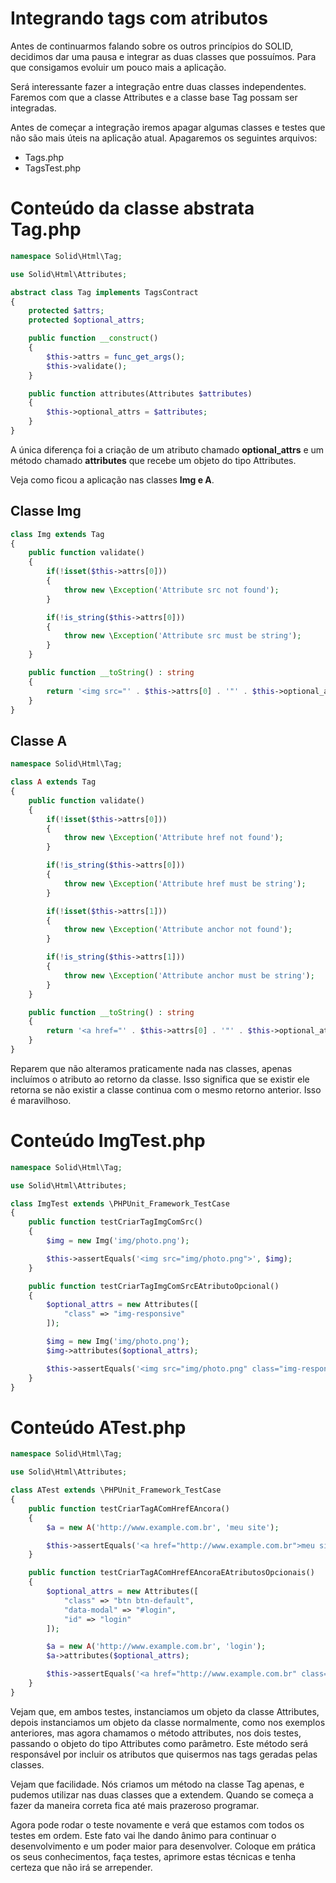 # Integrando tags com atributos

Antes de continuarmos falando sobre os outros princípios do SOLID, decidimos dar uma pausa e integrar as duas classes que possuímos. Para que consigamos evoluir um pouco mais a aplicação.

Será interessante fazer a integração entre duas classes independentes. Faremos com que a classe Attributes e a classe base Tag possam ser integradas.

Antes de começar a integração iremos apagar algumas classes e testes que não são mais úteis na aplicação atual. Apagaremos os seguintes arquivos:

* Tags.php
* TagsTest.php

# Conteúdo da classe abstrata Tag.php

```php
namespace Solid\Html\Tag;

use Solid\Html\Attributes;

abstract class Tag implements TagsContract
{
    protected $attrs;
    protected $optional_attrs;

    public function __construct()
    {
        $this->attrs = func_get_args();
        $this->validate();
    }

    public function attributes(Attributes $attributes)
    {
        $this->optional_attrs = $attributes;
    }
}
```

A única diferença foi a criação de um atributo chamado **optional_attrs** e um método chamado **attributes** que recebe um objeto do tipo Attributes.

Veja como ficou a aplicação nas classes **Img e A**.

## Classe Img

```php
class Img extends Tag
{
    public function validate()
    {
        if(!isset($this->attrs[0]))
        {
            throw new \Exception('Attribute src not found');
        }

        if(!is_string($this->attrs[0]))
        {
            throw new \Exception('Attribute src must be string');
        }
    }

    public function __toString() : string
    {
        return '<img src="' . $this->attrs[0] . '"' . $this->optional_attrs . '>';
    }
}
```

## Classe A

```php
namespace Solid\Html\Tag;

class A extends Tag
{
    public function validate()
    {
        if(!isset($this->attrs[0]))
        {
            throw new \Exception('Attribute href not found');
        }

        if(!is_string($this->attrs[0]))
        {
            throw new \Exception('Attribute href must be string');
        }

        if(!isset($this->attrs[1]))
        {
            throw new \Exception('Attribute anchor not found');
        }

        if(!is_string($this->attrs[1]))
        {
            throw new \Exception('Attribute anchor must be string');
        }
    }

    public function __toString() : string
    {
        return '<a href="' . $this->attrs[0] . '"' . $this->optional_attrs . '>' . $this->attrs[1] . '</a>';
    }
}
```

Reparem que não alteramos praticamente nada nas classes, apenas incluímos o atributo ao retorno da classe. Isso significa que se existir ele retorna se não existir a classe continua com o mesmo retorno anterior. Isso é maravilhoso.

# Conteúdo ImgTest.php

```php
namespace Solid\Html\Tag;

use Solid\Html\Attributes;

class ImgTest extends \PHPUnit_Framework_TestCase
{
    public function testCriarTagImgComSrc()
    {
        $img = new Img('img/photo.png');

        $this->assertEquals('<img src="img/photo.png">', $img);
    }

    public function testCriarTagImgComSrcEAtributoOpcional()
    {
        $optional_attrs = new Attributes([
            "class" => "img-responsive"
        ]);

        $img = new Img('img/photo.png');
        $img->attributes($optional_attrs);

        $this->assertEquals('<img src="img/photo.png" class="img-responsive">', $img);
    }
}
```

# Conteúdo ATest.php

```php
namespace Solid\Html\Tag;

use Solid\Html\Attributes;

class ATest extends \PHPUnit_Framework_TestCase
{
    public function testCriarTagAComHrefEAncora()
    {
        $a = new A('http://www.example.com.br', 'meu site');

        $this->assertEquals('<a href="http://www.example.com.br">meu site</a>', $a);
    }

    public function testCriarTagAComHrefEAncoraEAtributosOpcionais()
    {
        $optional_attrs = new Attributes([
            "class" => "btn btn-default",
            "data-modal" => "#login",
            "id" => "login"
        ]);

        $a = new A('http://www.example.com.br', 'login');
        $a->attributes($optional_attrs);

        $this->assertEquals('<a href="http://www.example.com.br" class="btn btn-default" data-modal="#login" id="login">login</a>', $a);
    }
}
```

Vejam que, em ambos testes, instanciamos um objeto da classe Attributes, depois instanciamos um objeto da classe normalmente, como nos exemplos anteriores, mas agora chamamos o método attributes, nos dois testes, passando o objeto do tipo Attributes como parâmetro. Este método será responsável por incluir os atributos que quisermos nas tags geradas pelas classes.

Vejam que facilidade. Nós criamos um método na classe Tag apenas, e pudemos utilizar nas duas classes que a extendem. Quando se começa a fazer da maneira correta fica até mais prazeroso programar.

Agora pode rodar o teste novamente e verá que estamos com todos os testes em ordem. Este fato vai lhe dando ânimo para continuar o desenvolvimento e um poder maior para desenvolver. Coloque em prática os seus conhecimentos, faça testes, aprimore estas técnicas e tenha certeza que não irá se arrepender.